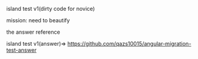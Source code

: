island test v1(dirty code for novice)

mission: need to beautify

the answer reference 

island test v1(answer)=>
https://github.com/qazs10015/angular-migration-test-answer
